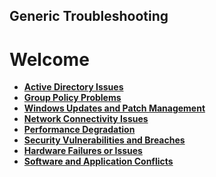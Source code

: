 ## Generic Troubleshooting

# Welcome

- **[Active Directory Issues](https://github.com/georgemarantos/Windows/tree/main/Servers/RolesAndFeatures/ADDS/)**
- **[Group Policy Problems](https://github.com/georgemarantos/Windows/tree/main/Servers/RolesAndFeatures/ADDS/Troubleshooting/Group-Policy/)**
- **[Windows Updates and Patch Management](https://github.com/georgemarantos/Windows/blob/main/Servers/Generic-Troubleshooting/Windows-Updates.md)**
- **[Network Connectivity Issues](https://github.com/georgemarantos/Windows/blob/main/Servers/Generic-Troubleshooting/Network-Issues.md)**
- **[Performance Degradation](https://github.com/georgemarantos/Windows/blob/main/Servers/Generic-Troubleshooting/Performance-Degradation.md)**
- **[Security Vulnerabilities and Breaches](https://github.com/georgemarantos/Windows/blob/main/Servers/Generic-Troubleshooting/Security-Concerns.md)**
- **[Hardware Failures or Issues](https://github.com/georgemarantos/Windows/blob/main/Servers/Generic-Troubleshooting/Hardware-Issues.md)**
- **[Software and Application Conflicts](https://github.com/georgemarantos/Windows/blob/main/Servers/Generic-Troubleshooting/Software-Conflicts.md)**
